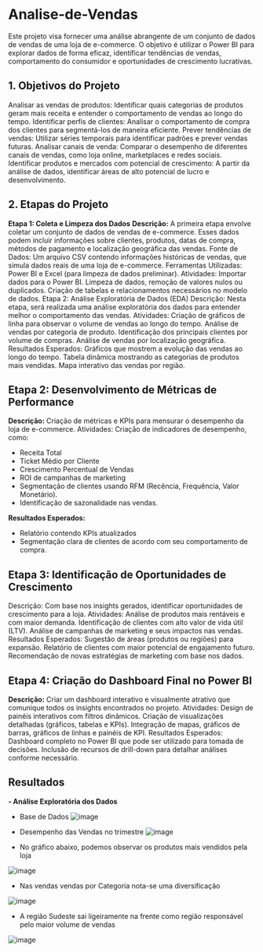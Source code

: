 # Analise-de-Vendas
Este projeto visa fornecer uma análise abrangente de um conjunto de dados de vendas de uma loja de e-commerce. O objetivo é utilizar o Power BI para explorar dados de forma eficaz, identificar tendências de vendas, comportamento do consumidor e oportunidades de crescimento lucrativas. 

## 1. Objetivos do Projeto
Analisar as vendas de produtos: Identificar quais categorias de produtos geram mais receita e entender o comportamento de vendas ao longo do tempo.
Identificar perfis de clientes: Analisar o comportamento de compra dos clientes para segmentá-los de maneira eficiente.
Prever tendências de vendas: Utilizar séries temporais para identificar padrões e prever vendas futuras.
Analisar canais de venda: Comparar o desempenho de diferentes canais de vendas, como loja online, marketplaces e redes sociais.
Identificar produtos e mercados com potencial de crescimento: A partir da análise de dados, identificar áreas de alto potencial de lucro e desenvolvimento.

## 2. Etapas do Projeto

**Etapa 1: Coleta e Limpeza dos Dados**
**Descrição:** A primeira etapa envolve coletar um conjunto de dados de vendas de e-commerce. Esses dados podem incluir informações sobre clientes, produtos, datas de compra, métodos de pagamento e localização geográfica das vendas.
Fonte de Dados: Um arquivo CSV contendo informações históricas de vendas, que simula dados reais de uma loja de e-commerce.
Ferramentas Utilizadas: Power BI e Excel (para limpeza de dados preliminar).
Atividades:
Importar dados para o Power BI.
Limpeza de dados, remoção de valores nulos ou duplicados.
Criação de tabelas e relacionamentos necessários no modelo de dados.
Etapa 2: Análise Exploratória de Dados (EDA)
Descrição: Nesta etapa, será realizada uma análise exploratória dos dados para entender melhor o comportamento das vendas.
Atividades:
Criação de gráficos de linha para observar o volume de vendas ao longo do tempo.
Análise de vendas por categoria de produto.
Identificação dos principais clientes por volume de compras.
Análise de vendas por localização geográfica.
Resultados Esperados:
Gráficos que mostrem a evolução das vendas ao longo do tempo.
Tabela dinâmica mostrando as categorias de produtos mais vendidas.
Mapa interativo das vendas por região.

## Etapa 2: Desenvolvimento de Métricas de Performance
**Descrição:** Criação de métricas e KPIs para mensurar o desempenho da loja de e-commerce.
Atividades:
Criação de indicadores de desempenho, como:
- Receita Total
- Ticket Médio por Cliente
- Crescimento Percentual de Vendas
- ROI de campanhas de marketing
- Segmentação de clientes usando RFM (Recência, Frequência, Valor Monetário).
- Identificação de sazonalidade nas vendas.
  
**Resultados Esperados:**
- Relatório contendo KPIs atualizados
- Segmentação clara de clientes de acordo com seu comportamento de compra.

## Etapa 3: Identificação de Oportunidades de Crescimento
Descrição: Com base nos insights gerados, identificar oportunidades de crescimento para a loja.
Atividades:
Análise de produtos mais rentáveis e com maior demanda.
Identificação de clientes com alto valor de vida útil (LTV).
Análise de campanhas de marketing e seus impactos nas vendas.
Resultados Esperados:
Sugestão de áreas (produtos ou regiões) para expansão.
Relatório de clientes com maior potencial de engajamento futuro.
Recomendação de novas estratégias de marketing com base nos dados.

## Etapa 4: Criação do Dashboard Final no Power BI
**Descrição:** Criar um dashboard interativo e visualmente atrativo que comunique todos os insights encontrados no projeto.
Atividades:
Design de painéis interativos com filtros dinâmicos.
Criação de visualizações detalhadas (gráficos, tabelas e KPIs).
Integração de mapas, gráficos de barras, gráficos de linhas e painéis de KPI.
Resultados Esperados:
Dashboard completo no Power BI que pode ser utilizado para tomada de decisões.
Inclusão de recursos de drill-down para detalhar análises conforme necessário.

## Resultados
**- Análise Exploratória dos Dados**
- Base de Dados
![image](https://github.com/user-attachments/assets/3456ce16-d8ef-40de-9f66-6bc8cbf28472)

- Desempenho das Vendas no trimestre
![image](https://github.com/user-attachments/assets/570efe28-a1dc-4381-95e8-7312c961ab10)

- No gráfico abaixo, podemos observar os produtos mais vendidos pela loja

![image](https://github.com/user-attachments/assets/0a719610-082a-4feb-9bc3-10e6e77ab5ca)

- Nas vendas vendas por Categoria nota-se uma diversificação

![image](https://github.com/user-attachments/assets/3c8b6878-e0ad-41d9-bdf8-28d257a32e8e)

- A região Sudeste sai ligeiramente na frente como região responsável pelo maior volume de vendas

![image](https://github.com/user-attachments/assets/6a3f36ee-822e-4ba0-ad73-f994f3f12607)





